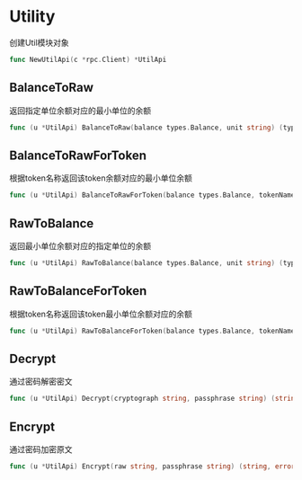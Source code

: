 # Utility

创建Util模块对象
```go
func NewUtilApi(c *rpc.Client) *UtilApi
```


## BalanceToRaw
返回指定单位余额对应的最小单位的余额
```go
func (u *UtilApi) BalanceToRaw(balance types.Balance, unit string) (types.Balance, error)
```


## BalanceToRawForToken
根据token名称返回该token余额对应的最小单位余额
```go
func (u *UtilApi) BalanceToRawForToken(balance types.Balance, tokenName string) (types.Balance, error)
```

## RawToBalance
返回最小单位余额对应的指定单位的余额
```go
func (u *UtilApi) RawToBalance(balance types.Balance, unit string) (types.Balance, error)
```


## RawToBalanceForToken
根据token名称返回该token最小单位余额对应的余额
```go
func (u *UtilApi) RawToBalanceForToken(balance types.Balance, tokenName string) (types.Balance, error)
```

## Decrypt
通过密码解密密文
```go
func (u *UtilApi) Decrypt(cryptograph string, passphrase string) (string, error)
```


## Encrypt
通过密码加密原文
```go
func (u *UtilApi) Encrypt(raw string, passphrase string) (string, error)
```

